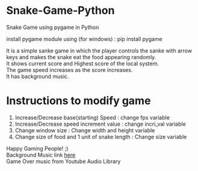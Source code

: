 # Snake-Game-Python
Snake Game using pygame in Python 

install pygame module using (for windows) : pip install pygame 

It is a simple sanke game in which the player controls the sanke with arrow keys and makes the snake eat the food appearing randomly.<br>
It shows current score and Highest score of the local system.<br>
The game speed increases as the score increases.<br>
It has background music.

# Instructions to modify game
  1) Increase/Decrease  base(starting) Speed : change fps variable
  2) Increase/Decrease speed increment value : change incri_val variable
  3) Change window size : Change width and height variable
  4) Change size of food and 1 unit of snake length : Change size variable
  
 Happy Gaming People! ;) <br>
 Background Music link <a href = "https://www.youtube.com/watch?v=kL6fN3HNAXo">here</a><br>
 Game Over music from Youtube Audio Library
 

